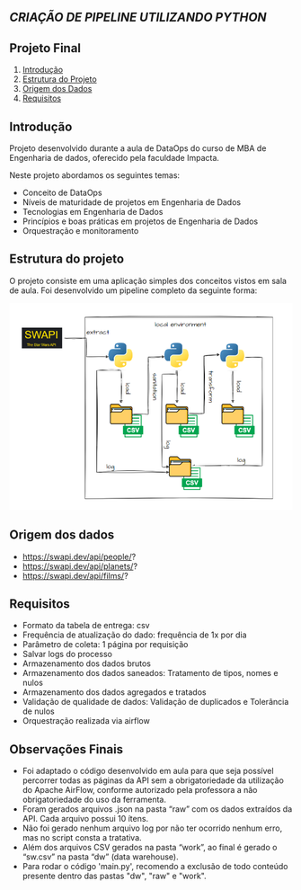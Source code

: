 ## *CRIAÇÃO DE PIPELINE UTILIZANDO PYTHON*

## Projeto Final
1. [Introdução](#introdução)
2. [Estrutura do Projeto](#estrutura-do-projeto)
3. [Origem dos Dados](#origem-dos-dados)
4. [Requisitos](#requisitos)

## Introdução

Projeto desenvolvido durante a aula de DataOps do curso de MBA de Engenharia de dados, oferecido pela faculdade Impacta.

Neste projeto abordamos os seguintes temas:
- Conceito de DataOps
- Níveis de maturidade de projetos em Engenharia de Dados
- Tecnologias em Engenharia de Dados
- Princípios e boas práticas em projetos de Engenharia de Dados
- Orquestração e monitoramento


## Estrutura do projeto
O projeto consiste em uma aplicação simples dos conceitos vistos em sala de aula. Foi desenvolvido um pipeline completo da seguinte forma:

![alt text](imgs/projeto.png)

## Origem dos dados
- https://swapi.dev/api/people/?
- https://swapi.dev/api/planets/?
- https://swapi.dev/api/films/?

## Requisitos
- Formato da tabela de entrega: csv 
- Frequência de atualização do dado: frequência de 1x por dia
- Parâmetro de coleta: 1 página por requisição
- Salvar logs do processo
- Armazenamento dos dados brutos
- Armazenamento dos dados saneados: Tratamento de tipos, nomes e nulos
- Armazenamento dos dados agregados e tratados
- Validação de qualidade de dados: Validação de duplicados e Tolerância de nulos
- Orquestração realizada via airflow

## Observações Finais
- Foi adaptado o código desenvolvido em aula para que seja possível percorrer todas as páginas da API sem a obrigatoriedade da utilização do Apache AirFlow, conforme autorizado pela professora a não obrigatoriedade do uso da ferramenta.
- Foram gerados arquivos .json na pasta “raw” com os dados extraídos da API. Cada arquivo possui 10 ítens. 
- Não foi gerado nenhum arquivo log por não ter ocorrido nenhum erro, mas no script consta a tratativa.
- Além dos arquivos CSV gerados na pasta “work”, ao final é gerado o “sw.csv” na pasta “dw” (data warehouse).
- Para rodar o código 'main.py', recomendo a exclusão de todo conteúdo presente dentro das pastas "dw", "raw" e "work".





